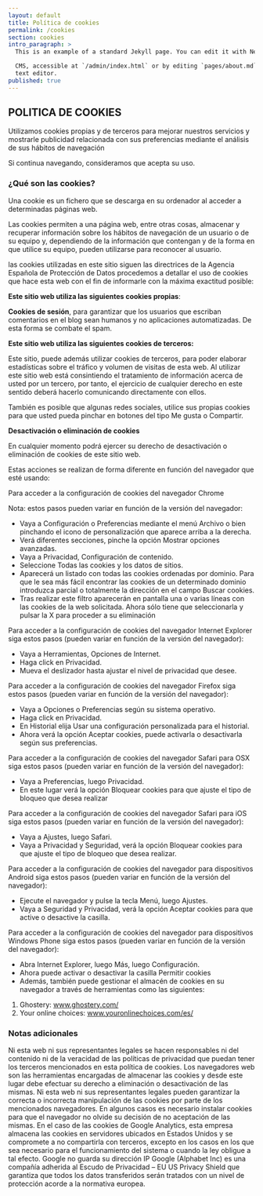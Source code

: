 ```yaml
---
layout: default
title: Política de cookies
permalink: /cookies
section: cookies
intro_paragraph: >
  This is an example of a standard Jekyll page. You can edit it with Netlify

  CMS, accessible at `/admin/index.html` or by editing `pages/about.md` in a
  text editor.
published: true
---
```

 <main>
 <section>
   <div class="container">

## POLITICA DE COOKIES

Utilizamos cookies propias y de terceros para mejorar nuestros servicios y mostrarle publicidad relacionada con sus preferencias mediante el análisis de sus hábitos de navegación

Si continua navegando, consideramos que acepta su uso.

### ¿Qué son las cookies?

Una cookie es un fichero que se descarga en su ordenador al acceder a determinadas páginas web.

Las cookies permiten a una página web, entre otras cosas, almacenar y recuperar información sobre los hábitos de navegación de un usuario o de su equipo y, dependiendo de la información que contengan y de la forma en que utilice su equipo, pueden utilizarse para reconocer al usuario.

las cookies utilizadas en este sitio  siguen las directrices de la Agencia Española de Protección de Datos procedemos a detallar el uso de cookies que hace esta web con el fin de informarle con la máxima exactitud posible:

**Este sitio web utiliza las siguientes cookies propias**:

**Cookies de sesión**, para garantizar que los usuarios que escriban comentarios en el blog sean humanos y no aplicaciones automatizadas. De esta forma se combate el spam.

**Este sitio web utiliza las siguientes cookies de terceros:**

Este sitio, puede además utilizar cookies de terceros,  para poder elaborar estadísticas sobre el tráfico y volumen de visitas de esta web. Al utilizar este sitio web está consintiendo el tratamiento de información acerca de usted por un tercero, por tanto, el ejercicio de cualquier derecho en este sentido deberá hacerlo comunicando directamente con ellos.

También es posible que algunas redes sociales, utilice sus propias cookies para que usted pueda pinchar en botones del tipo Me gusta o Compartir.
 

**Desactivación o eliminación de cookies**

En cualquier momento podrá ejercer su derecho de desactivación o eliminación de cookies de este sitio web.

Estas acciones se realizan de forma diferente en función del navegador que esté usando:

 
Para acceder a la configuración de cookies del navegador Chrome

Nota: estos pasos pueden variar en función de la versión del navegador:

- Vaya a Configuración o Preferencias mediante el menú Archivo o bien pinchando el icono de personalización que aparece arriba a la derecha.
- Verá diferentes secciones, pinche la opción Mostrar opciones avanzadas.
- Vaya a Privacidad, Configuración de contenido.
- Seleccione Todas las cookies y los datos de sitios.
- Aparecerá un listado con todas las cookies ordenadas por dominio. Para que le sea más fácil encontrar las cookies de un determinado dominio introduzca parcial o totalmente la dirección en el campo Buscar cookies.
- Tras realizar este filtro aparecerán en pantalla una o varias líneas con las cookies de la web solicitada. Ahora sólo tiene que seleccionarla y pulsar la X para proceder a su eliminación

 
Para acceder a la configuración de cookies del navegador Internet Explorer siga estos pasos (pueden variar en función de la versión del navegador):

- Vaya a Herramientas, Opciones de Internet.
- Haga click en Privacidad.
- Mueva el deslizador hasta ajustar el nivel de privacidad que desee.


Para acceder a la configuración de cookies del navegador Firefox siga estos pasos (pueden variar en función de la versión del navegador):

- Vaya a Opciones o Preferencias según su sistema operativo.
- Haga click en Privacidad.
- En Historial elija Usar una configuración personalizada para el historial.
- Ahora verá la opción Aceptar cookies, puede activarla o desactivarla según sus preferencias.


Para acceder a la configuración de cookies del navegador Safari para OSX siga estos pasos (pueden variar en función de la versión del navegador): 

- Vaya a Preferencias, luego Privacidad.
- En este lugar verá la opción Bloquear cookies para que ajuste el tipo de bloqueo que desea realizar
 
Para acceder a la configuración de cookies del navegador Safari para iOS siga estos pasos (pueden variar en función de la versión del navegador): 

- Vaya a Ajustes, luego Safari.
- Vaya a Privacidad y Seguridad, verá la opción Bloquear cookies para que ajuste el tipo de bloqueo que desea realizar.


Para acceder a la configuración de cookies del navegador para dispositivos Android siga estos pasos (pueden variar en función de la versión del navegador): 

- Ejecute el navegador y pulse la tecla Menú, luego Ajustes.
- Vaya a Seguridad y Privacidad, verá la opción Aceptar cookies para que active o desactive la casilla.
 

Para acceder a la configuración de cookies del navegador para dispositivos Windows Phone siga estos pasos (pueden variar en función de la versión del navegador): 

- Abra Internet Explorer, luego Más, luego Configuración.
- Ahora puede activar o desactivar la casilla Permitir cookies
- Además, también puede gestionar el almacén de cookies en su navegador a través de herramientas como las siguientes:


1. Ghostery: www.ghostery.com/
1. Your online choices: www.youronlinechoices.com/es/

 

### Notas adicionales

Ni esta web ni sus representantes legales se hacen responsables ni del contenido ni de la veracidad de las políticas de privacidad que puedan tener los terceros mencionados en esta política de cookies.
Los navegadores web son las herramientas encargadas de almacenar las cookies y desde este lugar debe efectuar su derecho a eliminación o desactivación de las mismas.
Ni esta web ni sus representantes legales pueden garantizar la correcta o incorrecta manipulación de las cookies por parte de los mencionados navegadores.
En algunos casos es necesario instalar cookies para que el navegador no olvide su decisión de no aceptación de las mismas.
En el caso de las cookies de Google Analytics, esta empresa almacena las cookies en servidores ubicados en Estados Unidos y se compromete a no compartirla con terceros, excepto en los casos en los que sea necesario para el funcionamiento del sistema o cuando la ley obligue a tal efecto.
Google no guarda su dirección IP Google (Alphabet Inc) es una compañía adherida al Escudo de Privacidad – EU US Privacy Shield que garantiza que todos los datos transferidos serán tratados con un nivel de protección acorde a la normativa europea.

</div>
</section>
</main>